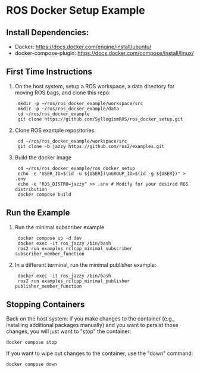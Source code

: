 # ROS Docker Setup Example

## Install Dependencies:

* Docker: https://docs.docker.com/engine/install/ubuntu/
* docker-compose-plugin: https://docs.docker.com/compose/install/linux/

## First Time Instructions

1. On the host system, setup a ROS workspace, a data directory for moving ROS
   bags, and clone this repo:

        mkdir -p ~/ros/ros_docker_example/workspace/src
        mkdir -p ~/ros/ros_docker_example/data
        cd ~/ros/ros_docker_example
        git clone https://github.com/SyllogismRXS/ros_docker_setup.git

2. Clone ROS example repositories:

        cd ~/ros/ros_docker_example/workspace/src
        git clone -b jazzy https://github.com/ros2/examples.git

3. Build the docker image

        cd ~/ros/ros_docker_example/ros_docker_setup
        echo -e "USER_ID=$(id -u ${USER})\nGROUP_ID=$(id -g ${USER})" > .env
        echo -e "ROS_DISTRO=jazzy" >> .env # Modify for your desired ROS distribution
        docker compose build

## Run the Example

1. Run the minimal subscriber example

        docker compose up -d dev
        docker exec -it ros_jazzy /bin/bash
        ros2 run examples_rclcpp_minimal_subscriber subscriber_member_function

2. In a different terminal, run the minimal publisher example:

        docker exec -it ros_jazzy /bin/bash
        ros2 run examples_rclcpp_minimal_publisher publisher_member_function

## Stopping Containers

Back on the host system: if you make changes to the container (e.g., installing
additional packages manually) and you want to persist those changes, you will
just want to "stop" the container:

    docker compose stop

If you want to wipe out changes to the container, use the "down"
command:

    docker compose down
